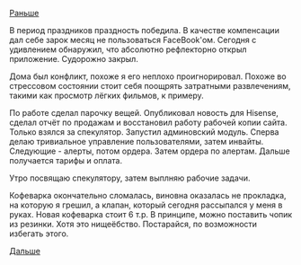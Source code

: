 [Раньше](2016.04.28.md)

В период праздников праздность победила. В качестве компенсации дал себе зарок месяц не пользоваться FaceBook'ом. 
Сегодня с удивлением обнаружил, что абсолютно рефлекторно открыл приложение. Судорожно закрыл.

Дома был конфликт, похоже я его неплохо проигнорировал. Похоже во стрессовом состоянии стоит себя поощрять затратными развлечениям, такими как просмотр лёгких фильмов, к примеру.

По работе сделал парочку вещей. Опубликовал новость для Hisense, сделал отчёт по продажам и восстановил работу рабочей копии сайта.
Только взялся за спекулятор. Запустил админовский модуль.
Сперва делаю тривиальное управление пользователями, затем инвайты.
Следующие - алерты, потом ордера. Затем ордера по алертам.
Дальше получается тарифы и оплата.

Утро посвящаю спекулятору, затем выплняю рабочие задачи.

Кофеварка окончательно сломалась, виновна оказалась не прокладка, на которую я грешил, а клапан, который сегодня рассыпался у меня в руках.
Новая кофеварка стоит 6 т.р. В принципе, можно поставить чопик из резинки.
Хотя это нищеёбство. Постарайся, по возможности избегать этого.

[Дальше](2016.05.05.md)